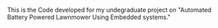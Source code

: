 This is the Code developed for my undegraduate project on "Automated Battery Powered Lawnmower Using Embedded systems." 